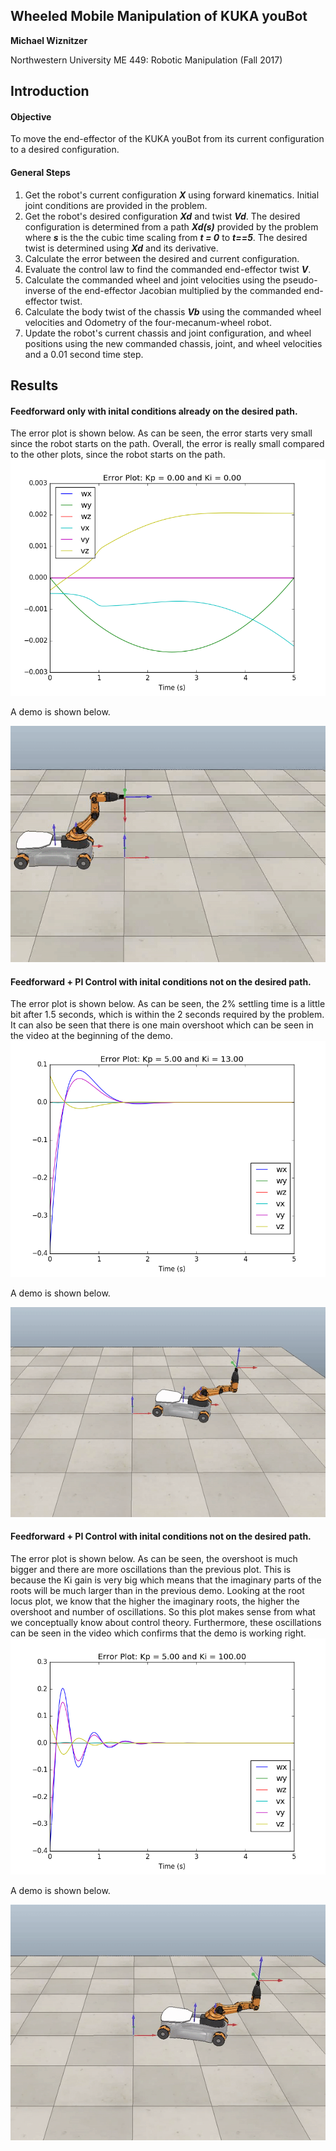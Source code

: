 ## Wheeled Mobile Manipulation of KUKA youBot
**Michael Wiznitzer**

Northwestern University ME 449: Robotic Manipulation (Fall 2017)

## Introduction
#### Objective
To move the end-effector of the KUKA youBot from its current configuration to a desired configuration.

#### General Steps
1. Get the robot's current configuration ***X*** using forward kinematics. Initial joint conditions are provided in the problem.
2. Get the robot's desired configuration ***Xd*** and twist ***Vd***. The desired configuration is determined from a path ***Xd(s)*** provided by the problem where ***s*** is the the cubic time scaling from ***t = 0*** to ***t==5***. The desired twist is determined using ***Xd*** and its derivative.
3. Calculate the error between the desired and current configuration.
4. Evaluate the control law to find the commanded end-effector twist ***V***.
5. Calculate the commanded wheel and joint velocities using the pseudo-inverse of the end-effector Jacobian multiplied by the commanded end-effector twist.
6. Calculate the body twist of the chassis ***Vb*** using the commanded wheel velocities and Odometry of the four-mecanum-wheel robot.
5. Update the robot's current chassis and joint configuration, and wheel positions using the new commanded chassis, joint, and wheel velocities and a 0.01 second time step.

## Results
#### Feedforward only with inital conditions already on the desired path.
The error plot is shown below. As can be seen, the error starts very small since the robot starts on the path. Overall, the error is really small compared to the other plots, since the robot starts on the path.
![ff.png](imgs/ff.png)

A demo is shown below.

![kukabot_ff.fig](imgs/kukabot_ff.gif)

#### Feedforward + PI Control with inital conditions not on the desired path.
The error plot is shown below. As can be seen, the 2% settling time is a little bit after 1.5 seconds, which is within the 2 seconds required by the problem. It can also be seen that there is one main overshoot which can be seen in the video at the beginning of the demo.
![ffkpki1.png](imgs/ffkpki1.png)

A demo is shown below.

![kukabot_kpki1gif](imgs/kukabot_kpki1.gif)

#### Feedforward + PI Control with inital conditions not on the desired path.
The error plot is shown below. As can be seen, the overshoot is much bigger and there are more oscillations than the previous plot. This is because the Ki gain is very big which means that the imaginary parts of the roots will be much larger than in the previous demo. Looking at the root locus plot, we know that the higher the imaginary roots, the higher the overshoot and number of oscillations. So this plot makes sense from what we conceptually know about control theory. Furthermore, these oscillations can be seen in the video which confirms that the demo is working right.
![ffkpki2.png](imgs/ffkpki2.png)

A demo is shown below.

![kukabot_kpki2.gif](imgs/kukabot_kpki2.gif)
